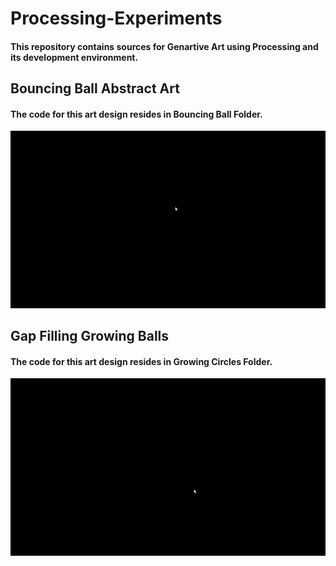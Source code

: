 # Processing-Experiments

#### This repository contains sources for Genartive Art using Processing and its development environment.

## Bouncing Ball Abstract Art

#### The code for this art design resides in Bouncing Ball Folder.
<img src="./samples/bouncing_ball_art.gif">

## Gap Filling Growing Balls

#### The code for this art design resides in Growing Circles Folder.
<img src="./samples/GapFillingGrowingCircles.gif">

